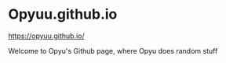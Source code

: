 # Opyuu.github.io

https://opyuu.github.io/

Welcome to Opyu's Github page, where Opyu does random stuff